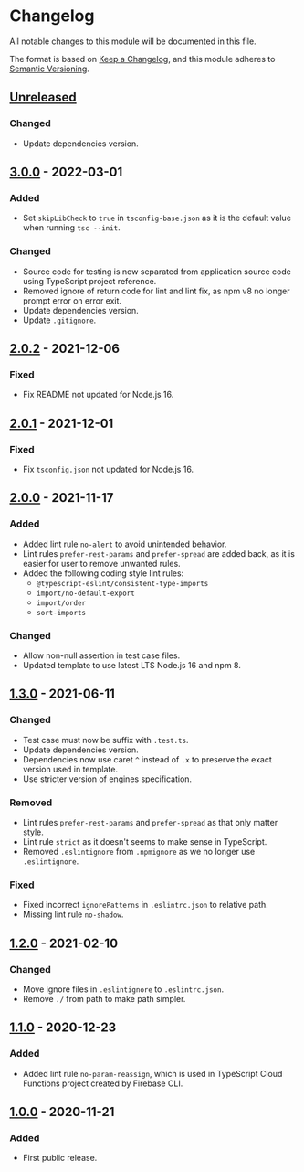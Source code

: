 # Changelog
All notable changes to this module will be documented in this file.

The format is based on [Keep a Changelog](https://keepachangelog.com/en/1.0.0/),
and this module adheres to [Semantic Versioning](https://semver.org/spec/v2.0.0.html).

## [Unreleased]
### Changed
- Update dependencies version.

## [3.0.0] - 2022-03-01
### Added
- Set `skipLibCheck` to `true` in `tsconfig-base.json` as it is the default value when running `tsc --init`.
### Changed
- Source code for testing is now separated from application source code using TypeScript project reference.
- Removed ignore of return code for lint and lint fix, as npm v8 no longer prompt error on error exit.
- Update dependencies version.
- Update `.gitignore`.

## [2.0.2] - 2021-12-06
### Fixed
- Fix README not updated for Node.js 16.

## [2.0.1] - 2021-12-01
### Fixed
- Fix `tsconfig.json` not updated for Node.js 16.

## [2.0.0] - 2021-11-17
### Added
- Added lint rule `no-alert` to avoid unintended behavior.
- Lint rules `prefer-rest-params` and `prefer-spread` are added back, as it is easier
  for user to remove unwanted rules.
- Added the following coding style lint rules:
	- `@typescript-eslint/consistent-type-imports`
	- `import/no-default-export`
	- `import/order`
	- `sort-imports`

### Changed
- Allow non-null assertion in test case files.
- Updated template to use latest LTS Node.js 16 and npm 8.

## [1.3.0] - 2021-06-11
### Changed
- Test case must now be suffix with `.test.ts`.
- Update dependencies version.
- Dependencies now use caret `^` instead of `.x` to preserve the exact version used in template.
- Use stricter version of engines specification.

### Removed
- Lint rules `prefer-rest-params` and `prefer-spread` as that only matter style.
- Lint rule `strict` as it doesn't seems to make sense in TypeScript.
- Removed `.eslintignore` from `.npmignore` as we no longer use `.eslintignore`.

### Fixed
- Fixed incorrect `ignorePatterns` in `.eslintrc.json` to relative path.
- Missing lint rule `no-shadow`.

## [1.2.0] - 2021-02-10
### Changed
- Move ignore files in `.eslintignore` to `.eslintrc.json`.
- Remove `./` from path to make path simpler.

## [1.1.0] - 2020-12-23
### Added
- Added lint rule `no-param-reassign`, which is used in TypeScript Cloud Functions project created by Firebase CLI.

## [1.0.0] - 2020-11-21
### Added
- First public release.



[Unreleased]: https://github.com/VeryCrazyDog/typescript-project-template/compare/3.0.0...HEAD
[3.0.0]: https://github.com/VeryCrazyDog/typescript-project-template/compare/2.0.2...3.0.0
[2.0.2]: https://github.com/VeryCrazyDog/typescript-project-template/compare/2.0.1...2.0.2
[2.0.1]: https://github.com/VeryCrazyDog/typescript-project-template/compare/2.0.0...2.0.1
[2.0.0]: https://github.com/VeryCrazyDog/typescript-project-template/compare/1.3.0...2.0.0
[1.3.0]: https://github.com/VeryCrazyDog/typescript-project-template/compare/1.2.0...1.3.0
[1.2.0]: https://github.com/VeryCrazyDog/typescript-project-template/compare/1.1.0...1.2.0
[1.1.0]: https://github.com/VeryCrazyDog/typescript-project-template/compare/1.0.0...1.1.0
[1.0.0]: https://github.com/VeryCrazyDog/typescript-project-template/releases/tag/1.0.0
